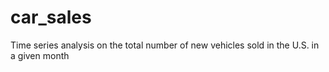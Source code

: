 # car_sales
Time series analysis on the total number of new vehicles sold in the U.S. in a given month
